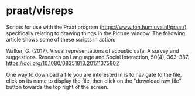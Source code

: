 # praat/visreps

Scripts for use with the Praat program
(https://www.fon.hum.uva.nl/praat/), specifically relating to drawing
things in the Picture window.  The following article shows some
of these scripts in action:

Walker, G. (2017). Visual representations of acoustic data: A survey
and suggestions. Research on Language and Social Interaction, 50(4),
363–387. https://doi.org/10.1080/08351813.2017.1375802


One way to download a file you are interested in is to navigate to the
file, click on its name to display the file, then click on the
"download raw file" button towards the top right of the screen.